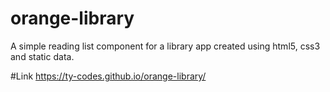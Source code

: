 # orange-library
A simple reading list component for a library app created using html5, css3 and static data.

#Link
https://ty-codes.github.io/orange-library/
